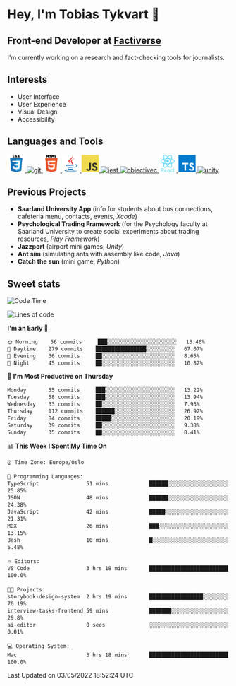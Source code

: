 # Hey, I'm Tobias Tykvart 🦉
## Front-end Developer at [Factiverse](https://www.factiverse.no/)

I'm currently working on a research and fact-checking tools for journalists.

## Interests

- User Interface
- User Experience
- Visual Design
- Accessibility

## Languages and Tools
<p align="left"> <a href="https://www.w3schools.com/css/" target="_blank" rel="noreferrer"> <img src="https://raw.githubusercontent.com/devicons/devicon/master/icons/css3/css3-original-wordmark.svg" alt="css3" width="40" height="40"/> </a> <a href="https://git-scm.com/" target="_blank" rel="noreferrer"> <img src="https://www.vectorlogo.zone/logos/git-scm/git-scm-icon.svg" alt="git" width="40" height="40"/> </a> <a href="https://www.w3.org/html/" target="_blank" rel="noreferrer"> <img src="https://raw.githubusercontent.com/devicons/devicon/master/icons/html5/html5-original-wordmark.svg" alt="html5" width="40" height="40"/> </a> <a href="https://www.java.com" target="_blank" rel="noreferrer"> <img src="https://raw.githubusercontent.com/devicons/devicon/master/icons/java/java-original.svg" alt="java" width="40" height="40"/> </a> <a href="https://developer.mozilla.org/en-US/docs/Web/JavaScript" target="_blank" rel="noreferrer"> <img src="https://raw.githubusercontent.com/devicons/devicon/master/icons/javascript/javascript-original.svg" alt="javascript" width="40" height="40"/> </a> <a href="https://jestjs.io" target="_blank" rel="noreferrer"> <img src="https://www.vectorlogo.zone/logos/jestjsio/jestjsio-icon.svg" alt="jest" width="40" height="40"/> </a> <a href="https://developer.apple.com/library/archive/documentation/Cocoa/Conceptual/ProgrammingWithObjectiveC/Introduction/Introduction.html" target="_blank" rel="noreferrer"> <img src="https://www.vectorlogo.zone/logos/apple_objectivec/apple_objectivec-icon.svg" alt="objectivec" width="40" height="40"/> </a> <a href="https://reactjs.org/" target="_blank" rel="noreferrer"> <img src="https://raw.githubusercontent.com/devicons/devicon/master/icons/react/react-original-wordmark.svg" alt="react" width="40" height="40"/> </a> <a href="https://www.typescriptlang.org/" target="_blank" rel="noreferrer"> <img src="https://raw.githubusercontent.com/devicons/devicon/master/icons/typescript/typescript-original.svg" alt="typescript" width="40" height="40"/> </a> <a href="https://unity.com/" target="_blank" rel="noreferrer"> <img src="https://www.vectorlogo.zone/logos/unity3d/unity3d-icon.svg" alt="unity" width="40" height="40"/> </a> </p>

## Previous Projects

- **Saarland University App** (info for students about bus connections, cafeteria menu, contacts, events, *Xcode*)
- **Psychological Trading Framework** (for the Psychology faculty at Saarland University to create social experiments about trading resources, *Play Framework*)
- **Jazzport** (airport mini games, *Unity*)
- **Ant sim** (simulating ants with assembly like code, *Java*)
- **Catch the sun** (mini game, *Python*)

## Sweet stats

<!--START_SECTION:waka-->
![Code Time](http://img.shields.io/badge/Code%20Time-14%20hrs%2057%20mins-blue)

![Lines of code](https://img.shields.io/badge/From%20Hello%20World%20I%27ve%20Written--54%20Thousand%20lines%20of%20code-blue)

**I'm an Early 🐤** 

```text
🌞 Morning    56 commits     ███░░░░░░░░░░░░░░░░░░░░░░   13.46% 
🌆 Daytime    279 commits    ████████████████░░░░░░░░░   67.07% 
🌃 Evening    36 commits     ██░░░░░░░░░░░░░░░░░░░░░░░   8.65% 
🌙 Night      45 commits     ██░░░░░░░░░░░░░░░░░░░░░░░   10.82%

```
📅 **I'm Most Productive on Thursday** 

```text
Monday       55 commits     ███░░░░░░░░░░░░░░░░░░░░░░   13.22% 
Tuesday      58 commits     ███░░░░░░░░░░░░░░░░░░░░░░   13.94% 
Wednesday    33 commits     ██░░░░░░░░░░░░░░░░░░░░░░░   7.93% 
Thursday     112 commits    ██████░░░░░░░░░░░░░░░░░░░   26.92% 
Friday       84 commits     █████░░░░░░░░░░░░░░░░░░░░   20.19% 
Saturday     39 commits     ██░░░░░░░░░░░░░░░░░░░░░░░   9.38% 
Sunday       35 commits     ██░░░░░░░░░░░░░░░░░░░░░░░   8.41%

```


📊 **This Week I Spent My Time On** 

```text
⌚︎ Time Zone: Europe/Oslo

💬 Programming Languages: 
TypeScript               51 mins             ██████░░░░░░░░░░░░░░░░░░░   25.85% 
JSON                     48 mins             ██████░░░░░░░░░░░░░░░░░░░   24.38% 
JavaScript               42 mins             █████░░░░░░░░░░░░░░░░░░░░   21.31% 
MDX                      26 mins             ███░░░░░░░░░░░░░░░░░░░░░░   13.15% 
Bash                     10 mins             █░░░░░░░░░░░░░░░░░░░░░░░░   5.48%

🔥 Editors: 
VS Code                  3 hrs 18 mins       █████████████████████████   100.0%

🐱‍💻 Projects: 
storybook-design-system  2 hrs 19 mins       █████████████████░░░░░░░░   70.19% 
interview-tasks-frontend 59 mins             ███████░░░░░░░░░░░░░░░░░░   29.8% 
ai-editor                0 secs              ░░░░░░░░░░░░░░░░░░░░░░░░░   0.01%

💻 Operating System: 
Mac                      3 hrs 18 mins       █████████████████████████   100.0%

```


 Last Updated on 03/05/2022 18:52:24 UTC
<!--END_SECTION:waka-->
